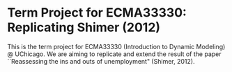 # Term Project for ECMA33330: Replicating Shimer (2012)

This is the term project for ECMA33330 (Introduction to Dynamic Modeling) @ UChicago. We are aiming to replicate and extend the result of the paper ``Reassessing the ins and outs of unemployment" (Shimer, 2012).
